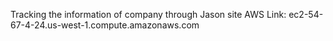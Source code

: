 Tracking the information of company through Jason site
AWS Link: ec2-54-67-4-24.us-west-1.compute.amazonaws.com